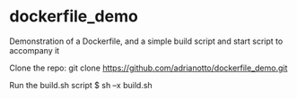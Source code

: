 # dockerfile_demo
Demonstration of a Dockerfile, and a simple build script and start script to accompany it

Clone the repo:
git clone https://github.com/adrianotto/dockerfile_demo.git

Run the build.sh script
$ sh –x build.sh

